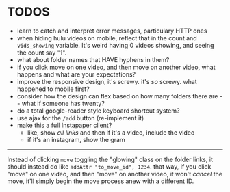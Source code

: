 # TODOS

* learn to catch and interpret error messages, particulary HTTP ones
* when hiding hulu videos on mobile, reflect that in the count and `vids_showing` variable. It's weird having 0 videos showing, and seeing the count say "1".
* what about folder names that HAVE hyphens in them?
* if you click move on one video, and then move on another video, what happens and what are your expectations?
* improve the responsive design, it's screwy. it's *so* screwy. what happened to mobile first?
* consider how the design can flex based on how many folders there are -- what if someone has twenty?
* do a total google-reader style keyboard shortcut system?
* use ajax for the `/add` button (re-implement it)
* make this a full Instapaper client?
    * like, show *all links* and then if it's a video, include the video
    * if it's an instagram, show the gram

* * *

Instead of clicking `move` toggling the "glowing" class on the folder links, it should instead do like `addAttr "to_move_id", 1234`. that way, if you click "move" on one video, and then "move" on another video, it won't *cancel* the move, it'll simply begin the move process anew with a different ID.
